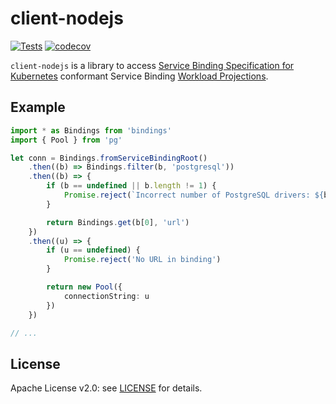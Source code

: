 # client-nodejs

[![Tests](https://github.com/nebhale/client-nodejs/workflows/Tests/badge.svg?branch=main)](https://github.com/nebhale/client-nodejs/actions/workflows/tests.yaml)
[![codecov](https://codecov.io/gh/nebhale/client-nodejs/branch/main/graph/badge.svg)](https://codecov.io/gh/nebhale/client-nodejs)

`client-nodejs` is a library to access [Service Binding Specification for Kubernetes](https://k8s-service-bindings.github.io/spec/) conformant Service Binding [Workload Projections](https://k8s-service-bindings.github.io/spec/#workload-projection).

## Example

```ts
import * as Bindings from 'bindings'
import { Pool } from 'pg'

let conn = Bindings.fromServiceBindingRoot()
    .then((b) => Bindings.filter(b, 'postgresql'))
    .then((b) => {
        if (b == undefined || b.length != 1) {
            Promise.reject(`Incorrect number of PostgreSQL drivers: ${b == undefined ? "0" : b.length}`)
        }

        return Bindings.get(b[0], 'url')
    })
    .then((u) => {
        if (u == undefined) {
            Promise.reject('No URL in binding')
        }

        return new Pool({
            connectionString: u
        })
    })

// ...
```

## License

Apache License v2.0: see [LICENSE](./LICENSE) for details.
